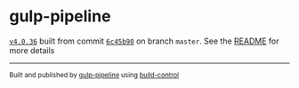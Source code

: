 # gulp-pipeline

[`v4.0.36`](../../releases/tag/v4.0.36) built from commit [`6c45b90`](../../commit/6c45b90c3efabfe626636c7b452bc867f2b7aa6f) on branch `master`. See the [README](../..) for more details

---
<sup>Built and published by [gulp-pipeline](https://github.com/alienfast/gulp-pipeline) using [build-control](https://github.com/alienfast/build-control)</sup>
